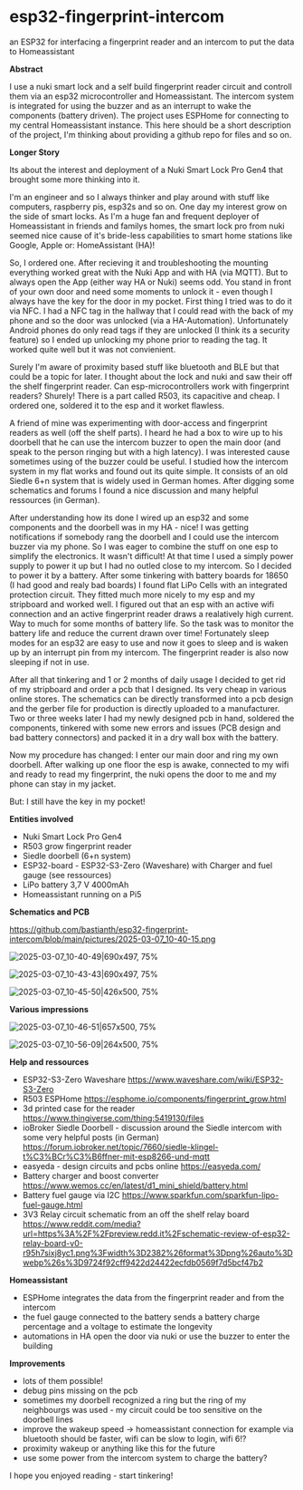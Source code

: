 # esp32-fingerprint-intercom
an ESP32 for interfacing a fingerprint reader and an intercom to put the data to Homeassistant



**Abstract**

I use a nuki smart lock and a self build fingerprint reader circuit and controll them via an esp32 microcontroller and Homeassistant. The intercom system is integrated for using the buzzer and as an interrupt to wake the components (battery driven). The project uses ESPHome for connecting to my central Homeassistant instance. 
This here should be a short description of the project, I'm thinking about providing a github repo for files and so on.


**Longer Story**

Its about the interest and deployment of a Nuki Smart Lock Pro Gen4 that brought some more thinking into it. 

I'm an engineer and so I always thinker and play around with stuff like computers, raspberry pis, esp32s and so on. One day my interest grow on the side of smart locks. As I'm a huge fan and frequent deployer of Homeassistant in friends and familys homes, the smart lock pro from nuki seemed nice cause of it's bride-less capabilities to smart home stations like Google, Apple or: HomeAssistant (HA)! 

So, I ordered one. After recieving it and troubleshooting the mounting everything worked great with the Nuki App and with HA (via MQTT). But to always open the App (either way HA or Nuki) seems odd. You stand in front of your own door and need some moments to unlock it - even though I always have the key for the door in my pocket. First thing I tried was to do it via NFC. I had a NFC tag in the hallway that I could read with the back of my phone and so the door was unlocked (via a HA-Automation). Unfortunately Android phones do only read tags if they are unlocked (I think its a security feature) so I ended up unlocking my phone prior to reading the tag. It worked quite well but it was not convienient. 

Surely I'm aware of proximity based stuff like bluetooth and BLE but that could be a topic for later. I thought about the lock and nuki and saw their off the shelf fingerprint reader. Can esp-microcontrollers work with fingerprint readers? Shurely! There is a part called R503, its capacitive and cheap. I ordered one, soldered it to the esp and it worket flawless. 

A friend of mine was experimenting with door-access and fingerprint readers as well (off the shelf parts). I heard he had a box to wire up to his doorbell that he can use the intercom buzzer to open the main door (and speak to the person ringing but with a high latency). I was interested cause sometimes using of the buzzer could be useful. I studied how the intercom system in my flat works and found out its quite simple. It consists of an old Siedle 6+n system that is widely used in German homes. After digging some schematics and forums I found a nice discussion and many helpful ressources (in German).

After understanding how its done I wired up an esp32 and some components and the doorbell was in my HA - nice! I was getting notifications if somebody rang the doorbell and I could use the intercom buzzer via my phone. So I was eager to combine the stuff on one esp to simplify the electronics. It wasn't difficult! 
At that time I used a simply power supply to power it up but I had no outled close to my intercom. So I decided to power it by a battery. After some tinkering with battery boards for 18650 (I had good and realy bad boards) I found flat LiPo Cells with an integrated protection circuit. They fitted much more nicely to my esp and my stripboard and worked well. I figured out that an esp with an active wifi connection and an active fingerprint reader draws a realatively high current. Way to much for some months of battery life. So the task was to monitor the battery life and reduce the current drawn over time! Fortunately sleep modes for an esp32 are easy to use and now it goes to sleep and is waken up by an interrupt pin from my intercom. The fingerprint reader is also now sleeping if not in use. 

After all that tinkering and 1 or 2 months of daily usage I decided to get rid of my stripboard and order a pcb that I designed. Its very cheap in various online stores. The schematics can be directly transformed into a pcb design and the gerber file for production is directly uploaded to a manufacturer. 
Two or three weeks later I had my newly designed pcb in hand, soldered the components, tinkered with some new errors and issues (PCB design and bad battery connectors) and packed it in a dry wall box with the battery. 

Now my procedure has changed: I enter our main door and ring my own doorbell. After walking up one floor the esp is awake, connected to my wifi and ready to read my fingerprint, the nuki opens the door to me and my phone can stay in my jacket. 

But: I still have the key in my pocket!


**Entities involved**

- Nuki Smart Lock Pro Gen4
- R503 grow fingerprint reader
- Siedle doorbell (6+n system) 
- ESP32-board - ESP32-S3-Zero (Waveshare) with Charger and fuel gauge (see ressources)
- LiPo battery 3,7 V 4000mAh
- Homeassistant running on a Pi5

**Schematics and PCB**

https://github.com/bastianth/esp32-fingerprint-intercom/blob/main/pictures/2025-03-07_10-40-15.png

![2025-03-07_10-40-49|690x497, 75%](upload://uJw7t1tTndKb0ljsz8WypCIOGZc.png)

![2025-03-07_10-43-43|690x497, 75%](upload://uMheDZFjtRpZ6vJ9UMx1l64OG4x.jpeg)

![2025-03-07_10-45-50|426x500, 75%](upload://7YFVxrtkXjNMIozBaUNfCBBkaZf.jpeg)


**Various impressions**

![2025-03-07_10-46-51|657x500, 75%](upload://vBJT6NBVYfsP2Kb7GquidQ6XYP8.jpeg)

![2025-03-07_10-56-09|264x500, 75%](upload://iXS56yFmp32N2G0bVXVbJ8GiFhx.jpeg)


**Help and ressources**

- ESP32-S3-Zero Waveshare
    https://www.waveshare.com/wiki/ESP32-S3-Zero
- R503 ESPHome
    https://esphome.io/components/fingerprint_grow.html
- 3d printed case for the reader
    https://www.thingiverse.com/thing:5419130/files
- ioBroker Siedle Doorbell - discussion around the Siedle intercom with some very helpful posts (in German)
    https://forum.iobroker.net/topic/7660/siedle-klingel-t%C3%BCr%C3%B6ffner-mit-esp8266-und-mqtt
- easyeda - design circuits and pcbs online
    https://easyeda.com/
- Battery charger and boost converter
    https://www.wemos.cc/en/latest/d1_mini_shield/battery.html
- Battery fuel gauge via I2C
    https://www.sparkfun.com/sparkfun-lipo-fuel-gauge.html
- 3V3 Relay circuit schematic from an off the shelf relay board
    https://www.reddit.com/media?url=https%3A%2F%2Fpreview.redd.it%2Fschematic-review-of-esp32-relay-board-v0-r95h7sixj8yc1.png%3Fwidth%3D2382%26format%3Dpng%26auto%3Dwebp%26s%3D9724f92cff9422d24422ecfdb0569f7d5bcf47b2


**Homeassistant**

- ESPHome integrates the data from the fingerprint reader and from the intercom
- the fuel gauge connected to the battery sends a battery charge percentage and a voltage to estimate the longevity 
- automations in HA open the door via nuki or use the buzzer to enter the building


**Improvements**

- lots of them possible!
- debug pins missing on the pcb
- sometimes my doorbell recognized a ring but the ring of my neighbourgs was used - my circuit could be too sensitive on the doorbell lines
- improve the wakeup speed -> homeassistant connection for example via bluetooth should be faster, wifi can be slow to login, wifi 6!? 
- proximity wakeup or anything like this for the future 
- use some power from the intercom system to charge the battery?

I hope you enjoyed reading - start tinkering! 
